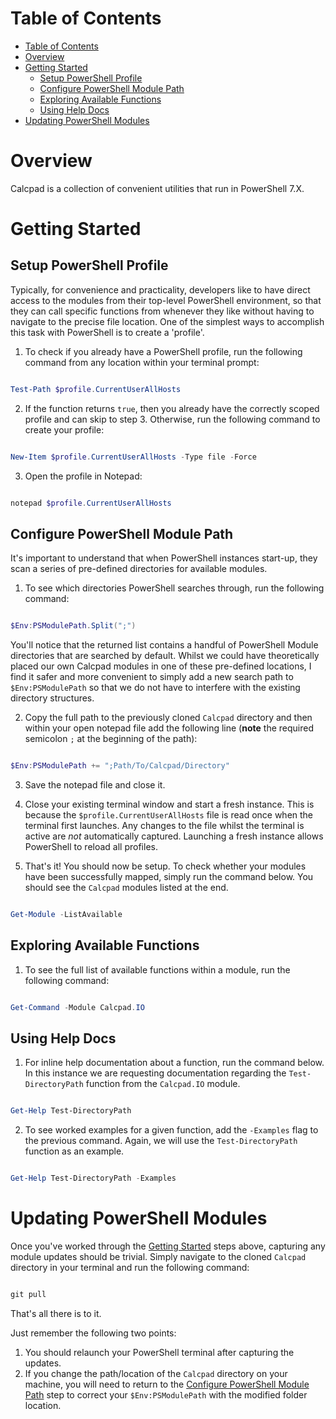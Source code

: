 # Table of Contents

- [Table of Contents](#table-of-contents)
- [Overview](#overview)
- [Getting Started](#getting-started)
  - [Setup PowerShell Profile](#setup-powershell-profile)
  - [Configure PowerShell Module Path](#configure-powershell-module-path)
  - [Exploring Available Functions](#exploring-available-functions)
  - [Using Help Docs](#using-help-docs)
- [Updating PowerShell Modules](#updating-powershell-modules)

# Overview

Calcpad is a collection of convenient utilities that run in PowerShell 7.X. 

# Getting Started

## Setup PowerShell Profile

Typically, for convenience and practicality, developers like to have direct access to the modules from their top-level PowerShell environment, so that they can call specific functions from whenever they like without having to navigate to the precise file location. One of the simplest ways to accomplish this task with PowerShell is to create a 'profile'. 

1. To check if you already have a PowerShell profile, run the following command from any location within your terminal prompt: 

```powershell

Test-Path $profile.CurrentUserAllHosts

```

2. If the function returns `true`, then you already have the correctly scoped profile and can skip to step 3. Otherwise, run the following command to create your profile: 

```powershell

New-Item $profile.CurrentUserAllHosts -Type file -Force

```

3. Open the profile in Notepad: 

```powershell

notepad $profile.CurrentUserAllHosts

```

## Configure PowerShell Module Path

It's important to understand that when PowerShell instances start-up, they scan a series of pre-defined directories for available modules. 

1. To see which directories PowerShell searches through, run the following command: 

```powershell

$Env:PSModulePath.Split(";")

```

You'll notice that the returned list contains a handful of PowerShell Module directories that are searched by default. Whilst we could have theoretically placed our own Calcpad modules in one of these pre-defined locations, I find it safer and more convenient to simply add a new search path to `$Env:PSModulePath` so that we do not have to interfere with the existing directory structures. 

2. Copy the full path to the previously cloned `Calcpad` directory and then within your open notepad file add the following line (__note__ the required semicolon `;` at the beginning of the path): 

```powershell

$Env:PSModulePath += ";Path/To/Calcpad/Directory"

```

3.  Save the notepad file and close it.

4.  Close your existing terminal window and start a fresh instance. This is because the `$profile.CurrentUserAllHosts` file is read once when the terminal first launches. Any changes to the file whilst the terminal is active are _not_ automatically captured. Launching a fresh instance allows PowerShell to reload all profiles.

5.  That's it! You should now be setup. To check whether your modules have been successfully mapped, simply run the command below. You should see the `Calcpad` modules listed at the end.

```powershell

Get-Module -ListAvailable

```

## Exploring Available Functions

1. To see the full list of available functions within a module, run the following command: 

```powershell

Get-Command -Module Calcpad.IO

```

## Using Help Docs

1.  For inline help documentation about a function, run the command below. In this instance we are requesting documentation regarding the `Test-DirectoryPath` function from the `Calcpad.IO` module. 

```powershell

Get-Help Test-DirectoryPath 

```

2. To see worked examples for a given function, add the `-Examples` flag to the previous command. Again, we will use the `Test-DirectoryPath` function as an example.

```powershell

Get-Help Test-DirectoryPath -Examples 

```

# Updating PowerShell Modules

Once you've worked through the [Getting Started](#getting-started) steps above, capturing any module updates should be trivial. Simply navigate to the cloned `Calcpad` directory in your terminal and run the following command:

```powershell

git pull

```

That's all there is to it. 

Just remember the following two points: 

1. You should relaunch your PowerShell terminal after capturing the updates.
2. If you change the path/location of the `Calcpad` directory on your machine, you will need to return to the [Configure PowerShell Module Path](#configure-powershell-module-path) step to correct your `$Env:PSModulePath` with the modified folder location.
